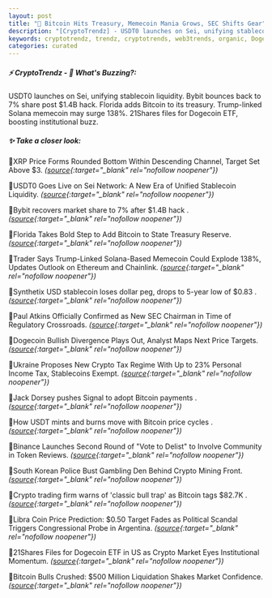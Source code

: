 ```yaml
---
layout: post
title: "🌇 Bitcoin Hits Treasury, Memecoin Mania Grows, SEC Shifts Gear"
description: "[CryptoTrendz] - USDT0 launches on Sei, unifying stablecoin liquidity. Bybit bounces back to 7% share post $1.4B hack. Florida adds Bitcoin to its treasury. Trump-linked Solana memecoin may surge 138%. 21Shares files for Dogecoin ETF, boosting institutional buzz."
keywords: cryptotrendz, trendz, cryptotrends, web3trends, organic, Dogecoin, Memecoin, Mining, Crypto, Analyst, Stablecoin, Token, Stablecoins, market, Bitcoin, USDT, trading, SEC, Ethereum
categories: curated
---
```


##### ⚡ CryptoTrendz - 📌 *What's Buzzing?:*

USDT0 launches on Sei, unifying stablecoin liquidity. Bybit bounces back to 7% share post $1.4B hack. Florida adds Bitcoin to its treasury. Trump-linked Solana memecoin may surge 138%. 21Shares files for Dogecoin ETF, boosting institutional buzz.

##### ✨ *Take a closer look:*


🔹XRP Price Forms Rounded Bottom Within Descending Channel, Target Set Above $3. *([source](https://s.avyag.com/6inp){:target="_blank" rel="nofollow noopener"})*

🔹USDT0 Goes Live on Sei Network: A New Era of Unified Stablecoin Liquidity. *([source](https://s.avyag.com/d10x){:target="_blank" rel="nofollow noopener"})*

🔹Bybit recovers market share to 7% after $1.4B hack . *([source](https://s.avyag.com/krbu){:target="_blank" rel="nofollow noopener"})*

🔹Florida Takes Bold Step to Add Bitcoin to State Treasury Reserve. *([source](https://s.avyag.com/pypp){:target="_blank" rel="nofollow noopener"})*

🔹Trader Says Trump-Linked Solana-Based Memecoin Could Explode 138%, Updates Outlook on Ethereum and Chainlink. *([source](https://s.avyag.com/pq8u){:target="_blank" rel="nofollow noopener"})*

🔹Synthetix USD stablecoin loses dollar peg, drops to 5-year low of $0.83 . *([source](https://s.avyag.com/vu6i){:target="_blank" rel="nofollow noopener"})*

🔹Paul Atkins Officially Confirmed as New SEC Chairman in Time of Regulatory Crossroads. *([source](https://s.avyag.com/igfp){:target="_blank" rel="nofollow noopener"})*

🔹Dogecoin Bullish Divergence Plays Out, Analyst Maps Next Price Targets. *([source](https://s.avyag.com/myxc){:target="_blank" rel="nofollow noopener"})*

🔹Ukraine Proposes New Crypto Tax Regime With Up to 23% Personal Income Tax, Stablecoins Exempt. *([source](https://s.avyag.com/d0jt){:target="_blank" rel="nofollow noopener"})*

🔹Jack Dorsey pushes Signal to adopt Bitcoin payments . *([source](https://s.avyag.com/10l8){:target="_blank" rel="nofollow noopener"})*

🔹How USDT mints and burns move with Bitcoin price cycles . *([source](https://s.avyag.com/27cw){:target="_blank" rel="nofollow noopener"})*

🔹Binance Launches Second Round of "Vote to Delist" to Involve Community in Token Reviews. *([source](https://s.avyag.com/4sr7){:target="_blank" rel="nofollow noopener"})*

🔹South Korean Police Bust Gambling Den Behind Crypto Mining Front. *([source](https://s.avyag.com/ayly){:target="_blank" rel="nofollow noopener"})*

🔹Crypto trading firm warns of 'classic bull trap' as Bitcoin tags $82.7K . *([source](https://s.avyag.com/ssch){:target="_blank" rel="nofollow noopener"})*

🔹Libra Coin Price Prediction: $0.50 Target Fades as Political Scandal Triggers Congressional Probe in Argentina. *([source](https://s.avyag.com/yjf2){:target="_blank" rel="nofollow noopener"})*

🔹21Shares Files for Dogecoin ETF in US as Crypto Market Eyes Institutional Momentum. *([source](https://s.avyag.com/b4ch){:target="_blank" rel="nofollow noopener"})*

🔹Bitcoin Bulls Crushed: $500 Million Liquidation Shakes Market Confidence. *([source](https://s.avyag.com/kwor){:target="_blank" rel="nofollow noopener"})*
